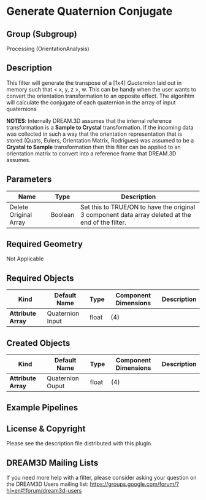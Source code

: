 # Generate Quaternion Conjugate #

## Group (Subgroup) ##

Processing (OrientationAnalysis)

## Description ##

This filter will generate the transpose of a [1x4] _Quaternion_ laid out in memory such that < x, y, z >, w. This can be handy when the user wants to convert the orientation transformation to an opposite effect. The algorihtm will calculate the conjugate of each quaternion in the array of input quaternions

**NOTES**: Internally DREAM.3D assumes that the internal reference transformation is a **Sample to Crystal** transformation. If the incoming data was collected in such a way that the orientation representation that is stored (Quats, Eulers, Orientation Matrix, Rodrigues) was assumed to be a **Crystal to Sample** transformation then this filter can be applied to an orientation matrix to convert into a reference frame that DREAM.3D assumes.


## Parameters ##

| Name | Type | Description |
|------|------|------|
| Delete Original Array | Boolean | Set this to TRUE/ON to have the original 3 component data array deleted at the end of the filter. |

## Required Geometry ##

Not Applicable

## Required Objects ##

| Kind | Default Name | Type | Component Dimensions | Description |
|------|--------------|-------------|---------|-----|
| **Attribute Array** | Quaternion Input | float | (4) |  |

## Created Objects ##

| Kind | Default Name | Type | Component Dimensions | Description |
|------|--------------|-------------|---------|-----|
| **Attribute Array** | Quaternion Ouput | float | (4) |  |


## Example Pipelines ##


## License & Copyright ##

Please see the description file distributed with this plugin.

## DREAM3D Mailing Lists ##

If you need more help with a filter, please consider asking your question on the DREAM3D Users mailing list:
https://groups.google.com/forum/?hl=en#!forum/dream3d-users
